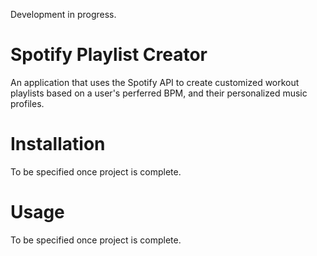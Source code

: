 Development in progress. 

# Spotify Playlist Creator

An application that uses the Spotify API to create customized workout playlists based on a user's perferred BPM, and their personalized music profiles.

# Installation 

To be specified once project is complete.

# Usage

To be specified once project is complete.